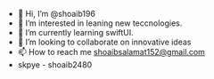 - 👋 Hi, I’m @shoaib196
- 👀 I’m interested in leaning new teccnologies.
- 🌱 I’m currently learning swiftUI.
- 💞️ I’m looking to collaborate on innovative ideas
- 📫 How to reach me shoaibsalamat152@gmail.com
-  skpye -  shoaib2480

<!---
shoaib196/shoaib196 is a ✨ special ✨ repository because its `README.md` (this file) appears on your GitHub profile.
You can click the Preview link to take a look at your changes.
--->
